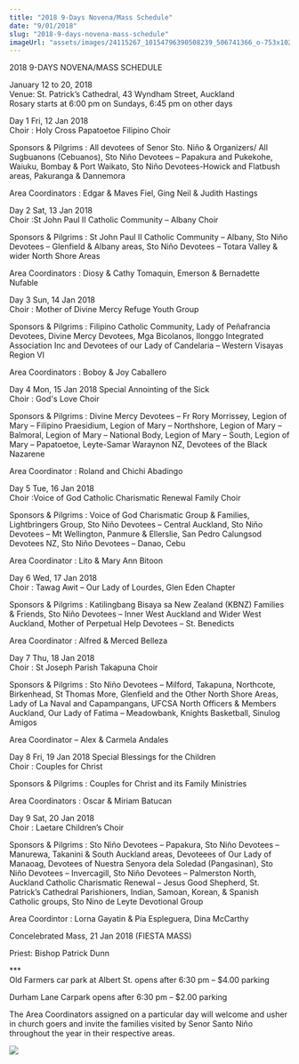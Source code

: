 ```yaml
---
title: "2018 9-Days Novena/Mass Schedule"
date: "9/01/2018"
slug: "2018-9-days-novena-mass-schedule"
imageUrl: "assets/images/24115267_10154796390508239_506741366_o-753x1024.jpg"
---
```


2018 9-DAYS NOVENA/MASS SCHEDULE

January 12 to 20, 2018  
Venue: St. Patrick’s Cathedral, 43 Wyndham Street, Auckland  
Rosary starts at 6:00 pm on Sundays, 6:45 pm on other days

Day 1 Fri, 12 Jan 2018  
Choir : Holy Cross Papatoetoe Filipino Choir

Sponsors & Pilgrims : All devotees of Senor Sto. Niño & Organizers/ All Sugbuanons (Cebuanos), Sto Niño Devotees – Papakura and Pukekohe, Waiuku, Bombay & Port Waikato, Sto Niño Devotees-Howick and Flatbush areas, Pakuranga & Dannemora

Area Coordinators : Edgar & Maves Fiel, Ging Neil & Judith Hastings

Day 2 Sat, 13 Jan 2018  
Choir :St John Paul II Catholic Community – Albany Choir

Sponsors & Pilgrims : St John Paul II Catholic Community – Albany, Sto Niño Devotees – Glenfield & Albany areas, Sto Niño Devotees – Totara Valley & wider North Shore Areas

Area Coordinators : Diosy & Cathy Tomaquin, Emerson & Bernadette Nufable

Day 3 Sun, 14 Jan 2018  
Choir : Mother of Divine Mercy Refuge Youth Group

Sponsors & Pilgrims : Filipino Catholic Community, Lady of Peñafrancia Devotees, Divine Mercy Devotees, Mga Bicolanos, Ilonggo Integrated Association Inc and Devotees of our Lady of Candelaria – Western Visayas Region VI

Area Coordinators : Boboy & Joy Caballero

Day 4 Mon, 15 Jan 2018 Special Annointing of the Sick  
Choir : God's Love Choir

Sponsors & Pilgrims : Divine Mercy Devotees – Fr Rory Morrissey, Legion of Mary – Filipino Praesidium, Legion of Mary – Northshore, Legion of Mary – Balmoral, Legion of Mary – National Body, Legion of Mary – South, Legion of Mary – Papatoetoe, Leyte-Samar Waraynon NZ, Devotees of the Black Nazarene

Area Coordinator : Roland and Chichi Abadingo

Day 5 Tue, 16 Jan 2018  
Choir :Voice of God Catholic Charismatic Renewal Family Choir

Sponsors & Pilgrims : Voice of God Charismatic Group & Families, Lightbringers Group, Sto Niño Devotees – Central Auckland, Sto Niño Devotees – Mt Wellington, Panmure & Ellerslie, San Pedro Calungsod Devotees NZ, Sto Niño Devotees – Danao, Cebu

Area Coordinator : Lito & Mary Ann Bitoon

Day 6 Wed, 17 Jan 2018  
Choir : Tawag Awit – Our Lady of Lourdes, Glen Eden Chapter

Sponsors & Pilgrims : Katilingbang Bisaya sa New Zealand (KBNZ) Families & Friends, Sto Niño Devotees – Inner West Auckland and Wider West Auckland, Mother of Perpetual Help Devotees – St. Benedicts

Area Coordinator : Alfred & Merced Belleza

Day 7 Thu, 18 Jan 2018  
Choir : St Joseph Parish Takapuna Choir

Sponsors & Pilgrims : Sto Niño Devotees – Milford, Takapuna, Northcote, Birkenhead, St Thomas More, Glenfield and the Other North Shore Areas, Lady of La Naval and Capampangans, UFCSA North Officers & Members Auckland, Our Lady of Fatima – Meadowbank, Knights Basketball, Sinulog Amigos

Area Coordinator – Alex & Carmela Andales

Day 8 Fri, 19 Jan 2018 Special Blessings for the Children  
Choir : Couples for Christ

Sponsors & Pilgrims : Couples for Christ and its Family Ministries

Area Coordinators : Oscar & Miriam Batucan

Day 9 Sat, 20 Jan 2018  
Choir : Laetare Children’s Choir

Sponsors & Pilgrims : Sto Niño Devotees – Papakura, Sto Niño Devotees – Manurewa, Takanini & South Auckland areas, Devoteees of Our Lady of Manaoag, Devotees of Nuestra Senyora dela Soledad (Pangasinan), Sto Niño Devotees – Invercagill, Sto Niño Devotees – Palmerston North, Auckland Catholic Charismatic Renewal – Jesus Good Shepherd, St. Patrick’s Cathedral Parishioners, Indian, Samoan, Korean, & Spanish Catholic groups, Sto Nino de Leyte Devotional Group

Area Coordintor : Lorna Gayatin & Pia Espleguera, Dina McCarthy

Concelebrated Mass, 21 Jan 2018 (FIESTA MASS)

Priest: Bishop Patrick Dunn

\*\*\*  
Old Farmers car park at Albert St. opens after 6:30 pm – $4.00 parking

Durham Lane Carpark opens after 6:30 pm – $2.00 parking

The Area Coordinators assigned on a particular day will welcome and usher in church goers and invite the families visited by Senor Santo Niño throughout the year in their respective areas.

![](https://i0.wp.com/santonino-nz.org/wp-content/uploads/2017/11/24115267_10154796390508239_506741366_o-753x1024.jpg?resize=753%2C1024)